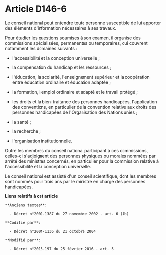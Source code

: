 # Article D146-6

Le conseil national peut entendre toute personne susceptible de lui apporter des éléments d'information nécessaires à ses
travaux.

Pour étudier les questions soumises à son examen, il organise des commissions spécialisées, permanentes ou temporaires, qui
couvrent notamment les domaines suivants : 

- l'accessibilité et la conception universelle ; 

- la compensation du handicap et les ressources ; 

- l'éducation, la scolarité, l'enseignement supérieur et la coopération entre éducation ordinaire et éducation adaptée ; 

- la formation, l'emploi ordinaire et adapté et le travail protégé ; 

- les droits et la bien-traitance des personnes handicapées, l'application des conventions, en particulier de la convention
relative aux droits des personnes handicapées de l'Organisation des Nations unies ; 

- la santé ; 

- la recherche ; 

- l'organisation institutionnelle. 

Outre les membres du conseil national participant à ces commissions, celles-ci s'adjoignent des personnes physiques ou
morales nommées par arrêté des ministres concernés, en particulier pour la commission relative à l'accessibilité et la
conception universelle.

Le conseil national est assisté d'un conseil scientifique, dont les membres sont nommés pour trois ans par le ministre en
charge des personnes handicapées.

**Liens relatifs à cet article**

	**Anciens textes**:

	  - Décret n°2002-1387 du 27 novembre 2002 - art. 6 (Ab)

	**Codifié par**:

	  - Décret n°2004-1136 du 21 octobre 2004

	**Modifié par**:

	  - Décret n°2016-197 du 25 février 2016 - art. 5

